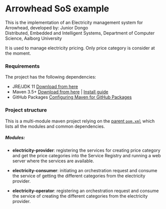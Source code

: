 # Arrowhead SoS example

This is the implementation of an Electricity management system for Arrowhead, developed by:
Junior Dongo\
Distributed, Embedded and Intelligent Systems, Department of Computer Science, Aalborg University

It is used to manage electricity pricing. Only price category is consider at the moment.

### Requirements

The project has the following dependencies:
* JRE/JDK 11 [Download from here](https://www.oracle.com/technetwork/java/javase/downloads/jdk11-downloads-5066655.html)
* Maven 3.5+ [Download from here](http://maven.apache.org/download.cgi) | [Install guide](https://www.baeldung.com/install-maven-on-windows-linux-mac)
* GitHub Packages [Configuring Maven for GitHub Packages](https://help.github.com/en/packages/using-github-packages-with-your-projects-ecosystem/configuring-apache-maven-for-use-with-github-packages)

### Project structure

This is a multi-module maven project relying on the [parent `pom.xml`](https://github.com/mistersound/electricity-demo/blob/master/pom.xml) which lists all the modules and common dependencies.

##### Modules:

* **electricity-provider**: registering the services for creating price category and get the price categories into the Service Registry and running a web server where the services are available.

* **electricity-consumer**: initiating an orchestration request and consume the service of getting the different categories from the electricity provider. 

* **electricity-operator**: registering an orchestration request and consume the service of creating the different categories from the electricity provider.






